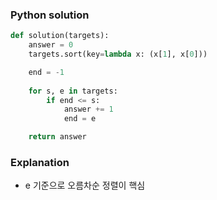 ### Python solution
```python
def solution(targets):
    answer = 0
    targets.sort(key=lambda x: (x[1], x[0]))

    end = -1
    
    for s, e in targets:
        if end <= s:
            answer += 1
            end = e

    return answer
```

### Explanation
- e 기준으로 오름차순 정렬이 핵심
